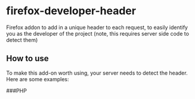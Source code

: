 # firefox-developer-header
Firefox addon to add in a unique header to each request, to easily identify you as the developer of the project (note, this requires server side code to detect them)

## How to use
To make this add-on worth using, your server needs to detect the header. Here are some examples:

###PHP
	<?php
		//Assuming your header is 'Att-Developer-Header'
		$headers = getallheaders();
		if(isset($headers['Att-Developer-Header'])) { 
			echo 'This is a developer'; 
		}
	?>